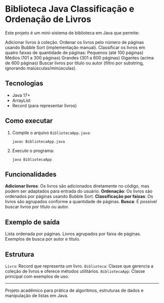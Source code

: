 # Biblioteca Java Classificação e Ordenação de Livros

Este projeto é um mini-sistema de biblioteca em Java que permite:

Adicionar livros à coleção.
Ordenar os livros pelo número de páginas usando Bubble Sort (implementação manual).
Classificar os livros em quatro faixas de quantidade de páginas:
 Pequenos (até 100 páginas)
 Médios (101 a 300 páginas)
 Grandes (301 a 600 páginas)
 Gigantes (acima de 600 páginas)
 Buscar livros por título ou autor (filtro por substring, ignorando maiúsculas/minúsculas).

## Tecnologias

- Java 17+
- ArrayList
- Record (para representar livros)

## Como executar

1. Compile o arquivo `BibliotecaApp.java`:
   ```
   javac BibliotecaApp.java
   ```
2. Execute o programa:
   ```
   java BibliotecaApp
   ```

## Funcionalidades

 **Adicionar livros**: Os livros são adicionados diretamente no código, mas podem ser adaptados para entrada do usuário.
 **Ordenação**: Os livros são ordenados por páginas usando Bubble Sort.
 **Classificação por faixas**: Os livros são agrupados conforme a quantidade de páginas.
 **Busca**: É possível buscar livros por título ou autor.

## Exemplo de saída

 Lista ordenada por páginas.
 Livros agrupados por faixa de páginas.
 Exemplos de busca por autor e título.

## Estrutura

 `Livro`: Record que representa um livro.
 `Biblioteca`: Classe que gerencia a coleção de livros e oferece métodos utilitários.
 `BibliotecaApp`: Classe principal com exemplos de uso.

---

Projeto acadêmico para prática de algoritmos, estruturas de dados e manipulação de listas em Java.
